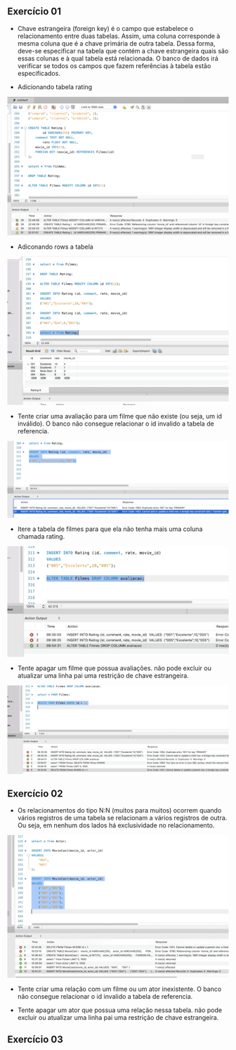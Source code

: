 ## Exercício 01

* Chave estrangeira (foreign key) é o campo que estabelece o relacionamento entre duas tabelas. Assim, uma coluna corresponde à mesma coluna que é a chave primária de outra tabela. Dessa forma, deve-se especificar na tabela que contém a chave estrangeira quais são essas colunas e à qual tabela está relacionada. O banco de dados irá verificar se todos os campos que fazem referências à tabela estão especificados.

* Adicionando tabela rating

![Alt ou título da imagem](create_table_rating.png)

* Adiconando rows a tabela 

![Alt ou título da imagem](popupando_table_rating.png)

* Tente criar uma avaliação para um filme que não existe (ou seja, um id inválido). O banco não consegue relacionar o id invalido a tabela de referencia.

![Alt ou título da imagem](id_invalido.png)

* ltere a tabela de filmes para que ela não tenha mais uma coluna chamada rating.

![Alt ou título da imagem](drop_avaliacao.png)

* Tente apagar um filme que possua avaliações. não pode excluir ou atualizar uma linha pai uma restrição de chave estrangeira.

![Alt ou título da imagem](falha_delete.png)

## Exercício 02

* Os relacionamentos do tipo N:N (muitos para muitos) ocorrem quando vários registros de uma tabela se relacionam a vários registros de outra. Ou seja, em nenhum dos lados há exclusividade no relacionamento.

![Alt ou título da imagem](movieCast.png)

* Tente criar uma relação com um filme ou um ator inexistente. O banco não consegue relacionar o id invalido a tabela de referencia.

* Tente apagar um ator que possua uma relação nessa tabela. não pode excluir ou atualizar uma linha pai uma restrição de chave estrangeira.

## Exercício 03


